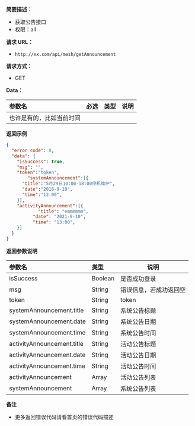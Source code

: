 **简要描述：**

- 获取公告接口
- 权限：all

**请求 URL：**

- `http://xx.com/api/mesh/getAnnouncement`

**请求方式：**

- GET

**Data：**

| 参数名                   | 必选 | 类型 | 说明 |
| :----------------------- | :--- | :--- | ---- |
| 也许是有的，比如当前时间 |      |      |      |

**返回示例**

```json
{
  "error_code": 0,
  "data": {
    "isSuccess": true,
    "msg": "",
    "token":"token",
		"systemAnnouncement":[{
      "title":"5月29日10:00-18:00停机维护",
      "date":"2018-9-10",
      "time":"12:00",
    }],
    "activityAnnouncement":[{
      		"title": "emmmmmm",
          "date": "2021-9-10",
          "time": "13:00",
    }]
  }
}
```

**返回参数说明**

| 参数名                     | 类型    | 说明                   |
| :------------------------- | :------ | ---------------------- |
| isSuccess                  | Boolean | 是否成功登录           |
| msg                        | String  | 错误信息，若成功返回空 |
| token                      | String  | token                  |
| systemAnnouncement.title   | String  | 系统公告标题           |
| systemAnnouncement.date    | String  | 系统公告日期           |
| systemAnnouncement.time    | String  | 系统公告时间           |
| activityAnnouncement.title | String  | 活动公告标题           |
| activityAnnouncement.date  | String  | 活动公告日期           |
| activityAnnouncement.time  | String  | 活动公告时间           |
| activityAnnouncement       | Array   | 活动公告列表           |
| systemAnnouncement         | Array   | 系统公告列表           |

**备注**

- 更多返回错误代码请看首页的错误代码描述
